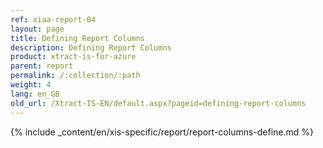 ```yaml
---
ref: xiaa-report-04
layout: page
title: Defining Report Columns
description: Defining Report Columns
product: xtract-is-for-azure
parent: report
permalink: /:collection/:path
weight: 4
lang: en_GB
old_url: /Xtract-IS-EN/default.aspx?pageid=defining-report-columns
---
```

{% include _content/en/xis-specific/report/report-columns-define.md %}
